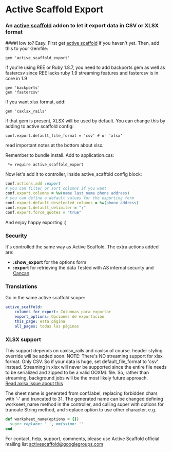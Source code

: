 # Active Scaffold Export
### An [active scaffold](https://github.com/activescaffold/active_scaffold) addon to let it export data in CSV or XLSX format

####How to?
Easy. First get [active scaffold](https://github.com/activescaffold/active_scaffold) if you haven't yet. 
Then, add this to your Gemfile:
```
gem 'active_scaffold_export'
```
if you're using REE or Ruby 1.8.7, you need to add backports gem as well as fastercsv since REE lacks ruby 1.9 streaming features and fastercsv is in core in 1.9
```
gem 'backports'
gem 'fastercsv'
```
if you want xlsx format, add:
```
gem 'caxlsx_rails'
```
if that gem is present, XLSX will be used by default. 
You can change this by adding to active scaffold config:
```
conf.export.default_file_format = 'csv' # or 'xlsx' 
```
read important notes at the bottom about xlsx.

Remember to bundle install.
Add to application.css:
```
 *= require active_scaffold_export
```

Now let's add it to controller, inside active_scaffold config block:
```ruby
conf.actions.add :export
# you can filter or sort columns if you want
conf.export.columns = %w(name last_name phone address) 
# you can define a default values for the exporting form
conf.export.default_deselected_columns = %w(phone address)
conf.export.default_delimiter = ";"
conf.export.force_quotes = "true"
```
And enjoy happy exporting :)

### Security
It's controlled the same way as Active Scaffold. The extra actions added are:
* **:show_export** for the options form
* **:export** for retrieving the data
Tested with AS internal security and [Cancan](https://github.com/ryanb/cancan)

### Translations 
Go in the same active scaffold scope:
```yaml
active_scaffold:
    columns_for_export: Columnas para exportar
    export_options: Opciones de exportación
    this_page: esta página
    all_pages: todas las páginas 
```

### XLSX support 
This support depends on caxlsx_rails and caxlsx of course. 
header styling override will be added soon. 
NOTE: There's NO streaming support for xlsx format. Only CSV. So if your data is huge, set default_file_format to 'csv' instead.
Streaming in xlsx will never be supported since the entire file needs to be serialized and zipped to be a valid OOXML file. 
So, rather than streaming, background jobs will be the most likely future approach.  
[Read axlsx issue about this](https://github.com/randym/axlsx/issues/169#issuecomment-13252750)

The sheet name is generated from conf.label, replacing forbidden chars with '-' and truncated to 31. The generated name can be changed defining workseet_name method in the controller, and calling super with options for truncate String method, and :replace option to use other character, e.g.

```ruby
def worksheet_name(options = {})
  super replace: '_', omission: ''
end
```

For contact, help, support, comments, please use Active Scaffold official mailing list  activescaffold@googlegroups.com

